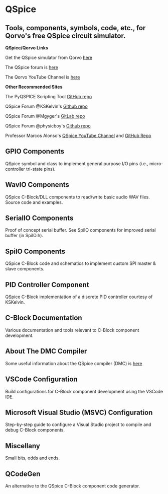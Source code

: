 # QSpice

## Tools, components, symbols, code, etc., for Qorvo's free QSpice circuit simulator.

**QSpice/Qorvo Links**

Get the QSpice simulator from Qorvo [here](https://www.qorvo.com/)

The QSpice forum is [here](https://forum.qorvo.com/c/qspice/)

The Qorvo YouTube Channel is [here](https://www.youtube.com/c/qorvo)

**Other Recommended Sites**

The PyQSPICE Scripting Tool [GitHub repo](https://github.com/Qorvo/PyQSPICE)

QSpice Forum @KSKelvin's [Github repo](https://github.com/KSKelvin-Github/Qspice/)

QSpice Forum @Mgyger's [GitLab repo](https://gitlab.com/mgyger/qspice-symbols/)

QSpice Forum @physicboy's [Github repo](https://github.com/physicboy/QSPICE)

Professor Marcos Alonso's [QSpice YouTube Channel](https://www.youtube.com/@MarcosAlonsoElectronics) and [GitHub Repo](https://github.com/marcosalonsoelectronics/website)

## GPIO Components
QSpice symbol and class to implement general purpose I/O pins (i.e., micro-controller tri-state pins).

## WavIO Components
QSpice C-Block/DLL components to read/write basic audio WAV files.  Source code and examples.

## SerialIO Components
Proof of concept serial buffer.  See SpiIO components for improved serial buffer (in SpiIO.h).

## SpiIO Components
QSpice C-Block code and schematics to implement custom SPI master & slave components.

## PID Controller Component
QSpice C-Block implementation of a discrete PID controller courtesy of KSKelvin.

## C-Block Documentation
Various documentation and tools relevant to C-Block component development.

## About The DMC Compiler
Some useful information about the QSpice compiler (DMC) is [here](README_DMC.md)

## VSCode Configuration
Build configurations for C-Block component development using the VSCode IDE.

## Microsoft Visual Studio (MSVC) Configuration
Step-by-step guide to configure a Visual Studio project to compile and debug C-Block components.

## Miscellany
Small bits, odds and ends.

## QCodeGen
An alternative to the QSpice C-Block component code generator.
